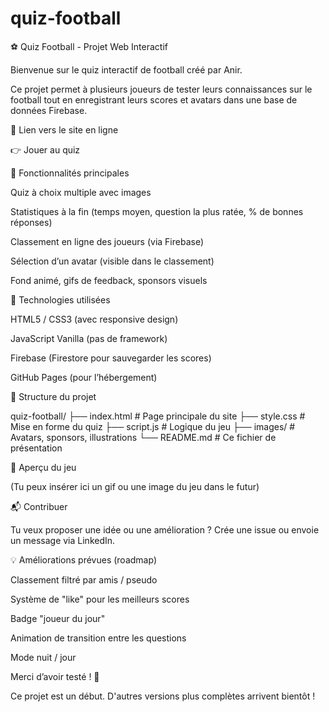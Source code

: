 ﻿# quiz-football
⚽ Quiz Football - Projet Web Interactif

Bienvenue sur le quiz interactif de football créé par Anir.

Ce projet permet à plusieurs joueurs de tester leurs connaissances sur le football tout en enregistrant leurs scores et avatars dans une base de données Firebase.

🔗 Lien vers le site en ligne

👉 Jouer au quiz

🚀 Fonctionnalités principales

Quiz à choix multiple avec images

Statistiques à la fin (temps moyen, question la plus ratée, % de bonnes réponses)

Classement en ligne des joueurs (via Firebase)

Sélection d’un avatar (visible dans le classement)

Fond animé, gifs de feedback, sponsors visuels

🧱 Technologies utilisées

HTML5 / CSS3 (avec responsive design)

JavaScript Vanilla (pas de framework)

Firebase (Firestore pour sauvegarder les scores)

GitHub Pages (pour l’hébergement)

📁 Structure du projet

quiz-football/
├── index.html           # Page principale du site
├── style.css            # Mise en forme du quiz
├── script.js            # Logique du jeu
├── images/              # Avatars, sponsors, illustrations
└── README.md            # Ce fichier de présentation

📸 Aperçu du jeu

(Tu peux insérer ici un gif ou une image du jeu dans le futur)

📬 Contribuer

Tu veux proposer une idée ou une amélioration ?
Crée une issue ou envoie un message via LinkedIn.

💡 Améliorations prévues (roadmap)

Classement filtré par amis / pseudo

Système de "like" pour les meilleurs scores

Badge "joueur du jour"

Animation de transition entre les questions

Mode nuit / jour

Merci d’avoir testé ! 🙌

Ce projet est un début. D'autres versions plus complètes arrivent bientôt !

